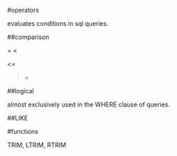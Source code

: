 #operators

evaluates conditions in sql queries.

##comparison

=
<
>
<=
>=

##logical

almost exclusively used in the WHERE clause of queries.

##LIKE

#functions

TRIM, LTRIM, RTRIM


